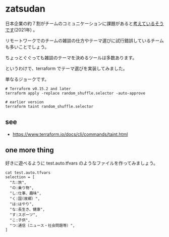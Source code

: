 # zatsudan

日本企業の約７割がチームのコミュニケーションに課題があると[考えているそうです](https://hr-souken.jp/research/2571/)(2021年) 。

リモートワークでのチームの雑談の仕方やテーマ選びに試行錯誤しているチームも多いことでしょう。

ちょっとぐぐっても雑談のテーマを決めるツールは多数あります。

というわけで、terraform でテーマ選びを実装してみました。

単なるジョークです。


```
# Terraform v0.15.2 and later
terraform apply -replace random_shuffle.selector -auto-approve

# earlier version
terraform taint random_shuffle.selector
```

## see

- https://www.terraform.io/docs/cli/commands/taint.html

## one more thing

好きに遊べるように test.auto.tfvars のようなファイルを作ってみましょう。

```
cat test.auto.tfvars
selection = [
  "た:旅",
  "の:乗り物",
  "し:仕事、趣味",
  "く:国(故郷）",
  "は:はやり",
  "な:長生き、健康",
  "す:スポーツ",
  "こ:子供",
  "つ:通信（ニュース・社会問題等）",
]

```


